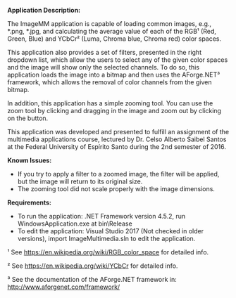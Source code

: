 **Application Description:**

The ImageMM application is capable of loading common images, e.g., *.png, *.jpg, and calculating the average value of each of the RGB¹ (Red, Green, Blue) and YCbCr² (Luma, Chroma blue, Chroma red) color spaces.

This application also provides a set of filters, presented in the right dropdown list, which allow the users to select any of the given color spaces and the image will show only the selected channels. To do so, this application loads the image into a bitmap and then uses the AForge.NET³ framework, which allows the removal of color channels from the given bitmap.

In addition, this application has a simple zooming tool. You can use the zoom tool by clicking and dragging in the image and zoom out by clicking on the button.

This application was developed and presented to fulfill an assignment of the multimedia applications course, lectured by Dr. Celso Alberto Saibel Santos at the Federal University of Espírito Santo during the 2nd semester of 2016.

**Known Issues:**

* If you try to apply a filter to a zoomed image, the filter will be applied, but the image will return to its original size.
* The zooming tool did not scale properly with the image dimensions.

**Requirements:**

* To run the application: .NET Framework version 4.5.2, run WindowsApplication.exe at bin\Release
* To edit the application: Visual Studio 2017 (Not checked in older versions), import ImageMultimedia.sln to edit the application.

¹ See https://en.wikipedia.org/wiki/RGB_color_space for detailed info.

² See https://en.wikipedia.org/wiki/YCbCr for detailed info.

³ See the documentation of the AForge.NET framework in: http://www.aforgenet.com/framework/